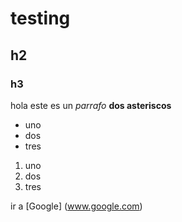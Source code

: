# testing

## h2

### h3

hola este es un *parrafo* **dos asteriscos**

* uno
* dos
* tres

1. uno
2. dos
3. tres

ir a [Google] (www.google.com)
